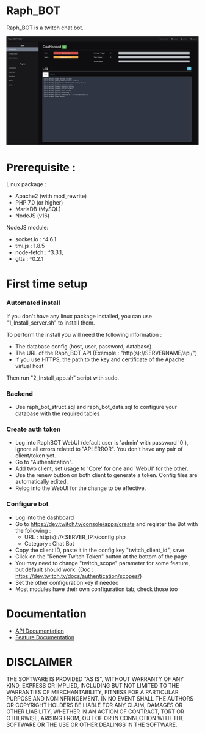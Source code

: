 # Raph_BOT

Raph_BOT is a twitch chat bot.

![Raph_BOT](./screenshot.png)

# Prerequisite : 

Linux package :
- Apache2 (with mod_rewrite)
- PHP 7.0 (or higher)
- MariaDB (MySQL)
- NodeJS (v16)

NodeJS module: 
- socket.io : ^4.6.1
- tmi.js : 1.8.5
- node-fetch : ^3.3.1,
- gtts : ^0.2.1

# First time setup

### Automated install

If you don't have any linux package installed, you can use "1_Install_server.sh" to install them.

To perform the install you will need the following information :
- The database config (host, user, password, database)
- The URL of the Raph_BOT API (Exemple : "http(s)://SERVERNAME/api/")
- If you use HTTPS, the path to the key and certificate of the Apache virtual host

Then run "2_Install_app.sh" script with sudo.

### Backend
- Use raph_bot_struct.sql and raph_bot_data.sql to configure your database with the required tables

### Create auth token
- Log into RaphBOT WebUI (default user is 'admin' with password '0'), ignore all errors related to "API ERROR". You don't have any pair of client/token yet.
- Go to "Authentication". 
- Add two client, set usage to 'Core' for one and 'WebUI' for the other. 
- Use the renew button on both client to generate a token. Config files are automatically edited.
- Relog into the WebUI for the change to be effective.

### Configure bot
- Log into the dashboard
- Go to https://dev.twitch.tv/console/apps/create and register the Bot with the following :
    - URL : http(s)://<SERVER_IP>/config.php 
    - Category : Chat Bot
- Copy the client ID, paste it in the config key "twitch_client_id", save
- Click on the "Renew Twitch Token" button at the bottom of the page
- You may need to change "twitch_scope" parameter for some feature, but default should work. (Doc : https://dev.twitch.tv/docs/authentication/scopes/)
- Set the other configuration key if needed
- Most modules have their own configuration tab, check those too

# Documentation

- [API Documentation](doc/api/readme.md)
- [Feature Documentation](doc/feature/readme.md)

# DISCLAIMER

THE SOFTWARE IS PROVIDED "AS IS", WITHOUT WARRANTY OF ANY KIND, EXPRESS OR IMPLIED, INCLUDING BUT NOT LIMITED TO THE WARRANTIES OF MERCHANTABILITY, FITNESS FOR A PARTICULAR PURPOSE AND NONINFRINGEMENT. IN NO EVENT SHALL THE AUTHORS OR COPYRIGHT HOLDERS BE LIABLE FOR ANY CLAIM, DAMAGES OR OTHER LIABILITY, WHETHER IN AN ACTION OF CONTRACT, TORT OR OTHERWISE, ARISING FROM, OUT OF OR IN CONNECTION WITH THE SOFTWARE OR THE USE OR OTHER DEALINGS IN THE SOFTWARE.
